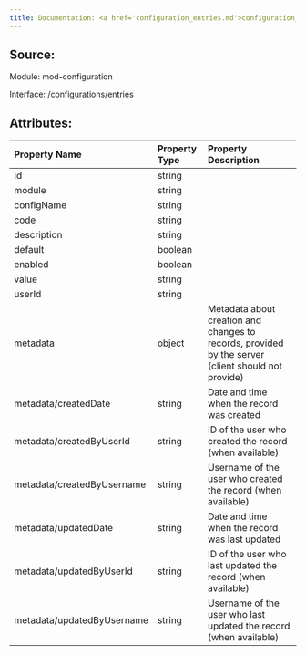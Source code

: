 ```yaml
---
title: Documentation: <a href='configuration_entries.md'>configuration_entries</a>
---
```

## Source:

Module: mod-configuration

Interface: /configurations/entries

## Attributes:

| Property Name              | Property Type   | Property Description                                                                               |
|:---------------------------|:----------------|:---------------------------------------------------------------------------------------------------|
| id                         | string          |                                                                                                    |
| module                     | string          |                                                                                                    |
| configName                 | string          |                                                                                                    |
| code                       | string          |                                                                                                    |
| description                | string          |                                                                                                    |
| default                    | boolean         |                                                                                                    |
| enabled                    | boolean         |                                                                                                    |
| value                      | string          |                                                                                                    |
| userId                     | string          |                                                                                                    |
| metadata                   | object          | Metadata about creation and changes to records, provided by the server (client should not provide) |
| metadata/createdDate       | string          | Date and time when the record was created                                                          |
| metadata/createdByUserId   | string          | ID of the user who created the record (when available)                                             |
| metadata/createdByUsername | string          | Username of the user who created the record (when available)                                       |
| metadata/updatedDate       | string          | Date and time when the record was last updated                                                     |
| metadata/updatedByUserId   | string          | ID of the user who last updated the record (when available)                                        |
| metadata/updatedByUsername | string          | Username of the user who last updated the record (when available)                                  |

